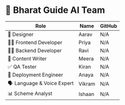 # 🧠 Bharat Guide AI Team

| Role | Name | GitHub |
|------|------|--------|
| 🎨 Designer | Aarav | N/A |
| 👩‍💻 Frontend Developer | Priya | N/A |
| 👨‍💻 Backend Developer | Ravi | N/A |
| 📄 Content Writer | Meera | N/A |
| ✅ QA Tester | Kiran | N/A |
| 🚀 Deployment Engineer | Anaya | N/A |
| 🗣️ Language & Voice Expert | Vikram | N/A |
| 📊 Scheme Analyst | Ishaan | N/A |
